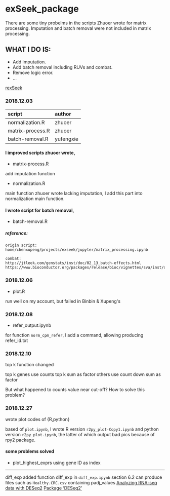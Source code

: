 # exSeek_package
There are some tiny probelms in the scripts Zhuoer wrote for matrix processing. Imputation and batch removal were not included in matrix processing.
## WHAT I DO IS:
* Add imputation.
* Add batch removal including RUVs and combat.
* Remove logic error.
* ...

[rexSeek](https://github.com/dongzhuoer/rexseek)

### 2018.12.03
|script|author|
| :-- | :-- |
|normalization.R|zhuoer|
|matrix-process.R|zhuoer|
|batch-removal.R|yufengxie|

#### I improved scripts zhuoer wrote,
* matrix-process.R

add imputation function

* normalization.R

main function zhuoer wrote lacking imputation, I add this part into normalization main function.

#### I wrote script for batch removal,
* batch-removal.R
##### reference:
```
origin script:
home/chenxupeng/projects/exseek/jupyter/matrix_processing.ipynb

combat:
http://jtleek.com/genstats/inst/doc/02_13_batch-effects.html
https://www.bioconductor.org/packages/release/bioc/vignettes/sva/inst/doc/sva.pdf
```
### 2018.12.06
* plot.R

run well on my account, but failed in Binbin & Xupeng's

### 2018.12.08
* refer_output.ipynb

for function `norm_cpm_refer`, I add a command, allowing producing refer_id.txt

### 2018.12.10
top k function changed

top k genes use counts top k sum as factor
others use count down sum as factor

But what happened to counts value near cut-off? How to solve this problem?

### 2018.12.27
wrote plot codes of {R,python}

based of `plot.ipynb`, I wrote R version `r2py_plot-Copy1.ipynb` and python version `r2py_plot.ipynb`, the latter of which output bad pics because of rpy2 package.

#### some problems solved
* plot_highest_exprs using gene ID as index

***
diff_exp added
function diff_exp in `diff_exp.ipynb` section 6.2 can produce files such as `Healthy.CRC.csv` containing padj_values
[Analyzing RNA-seq data with DESeq2](https://bioconductor.org/packages/release/bioc/vignettes/DESeq2/inst/doc/DESeq2.html#theory)
[Package ‘DESeq2’](https://bioconductor.org/packages/release/bioc/manuals/DESeq2/man/DESeq2.pdf)
